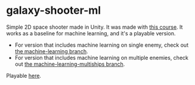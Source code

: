 # galaxy-shooter-ml
Simple 2D space shooter made in Unity.
It was made with [this course](https://www.udemy.com/the-ultimate-guide-to-game-development-with-unity/).
It works as a baseline for machine learning, and it's a playable version.

- For version that includes machine learning on single enemy, check out [the machine-learning branch](https://github.com/MaciejWanat/galaxy-shooter-ml/tree/machine-learning).
- For version that includes machine learning on multiple enemies, check out [the machine-learning-multiships branch](https://github.com/MaciejWanat/galaxy-shooter-ml/tree/machine-learning-multiships).

Playable [here](https://s416196.students.wmi.amu.edu.pl/spaceShooter/index.html).

